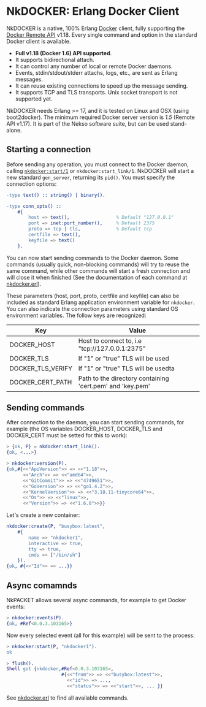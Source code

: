 # NkDOCKER: Erlang Docker Client

NkDOCKER is a native, 100% Erlang [Docker](https://www.docker.com) client, fully supporting the [Docker Remote API](https://docs.docker.com/reference/api/docker_remote_api_v1.18/) v1.18. Every single command and option in the standard Docker client is available.

* **Full v1.18 (Docker 1.6) API supported**. 
* It supports bidirectional attach.
* It can control any number of local or remote Docker daemons.
* Events, stdin/stdout/stderr attachs, logs, etc., are sent as Erlang messages.
* It can reuse existing connections to speed up the message sending.
* It supports TCP and TLS transports. Unix socket transport is not supported yet.

NkDOCKER needs Erlang >= 17, and it is tested on Linux and OSX (using boot2docker). The minimum required Docker server version is _1.5_ (Remote API v1.17). It is part of the Nekso software suite, but can be used stand-alone.

## Starting a connection

Before sending any operation, you must connect to the Docker daemon, calling [`nkdocker:start/1`](src/nkdocker.erl) or `nkdocker:start_link/1`. NkDOCKER will start a new standard `gen_server`, returning its `pid()`. You must specify the connection options:

```erlang
-type text() :: string() | binary().

-type conn_opts() ::
	#{	
		host => text(),					% Default "127.0.0.1"
		port => inet:port_number(),		% Default 2375
		proto => tcp | tls,				% Default tcp
		certfile => text(),
		keyfile => text()
	}.
```

You can now start sending commands to the Docker daemon. Some commands (usually quick, non-blocking commands) will try to reuse the same command, while other commands will start a fresh connection and will close it when finished (See the documentation of each command at [nkdocker.erl](src/nkdocker.erl)).

These parameters (host, port, proto, certfile and keyfile) can also be included as standard Erlang application environment variable for `nkdocker`. You can also indicate the connection parameters using standard OS environment variables. The follow keys are recognized:

Key|Value
---|---
DOCKER_HOST|Host to connect to, i.e "tcp://127.0.0.1:2375"
DOCKER_TLS|If "1" or "true" TLS will be used
DOCKER_TLS_VERIFY|If "1" or "true" TLS will be usedta
DOCKER_CERT_PATH|Path to the directory containing 'cert.pem' and 'key.pem'


## Sending commands

After connection to the daemon, you can start sending commands, for example (the OS variables DOCKER_HOST, DOCKER_TLS and DOCKER_CERT must be setted for this to work):

```erlang
> {ok, P} = nkdocker:start_link().
{ok, <...>}

> nkdocker:version(P).
{ok,#{<<"ApiVersion">> => <<"1.18">>,
      <<"Arch">> => <<"amd64">>,
      <<"GitCommit">> => <<"4749651">>,
      <<"GoVersion">> => <<"go1.4.2">>,
      <<"KernelVersion">> => <<"3.18.11-tinycore64">>,
      <<"Os">> => <<"linux">>,
      <<"Version">> => <<"1.6.0">>}}
```

Let's create a new container:

```erlang
nkdocker:create(P, "busybox:latest",
    #{
        name => "nkdocker1",
        interactive => true,
        tty => true,
        cmds => ["/bin/sh"]
    }).
{ok, #{<<"Id">> => ...}}
```

## Async comamnds

NkPACKET allows several async commands, for example to get Docker events:

```erlang
> nkdocker:events(P).
{ok, #Ref<0.0.3.103165>}
```

Now every selected event (all for this example) will be sent to the process:

```erlang
> nkdocker:start(P, "nkdocker1").
ok

> flush().
Shell got {nkdocker,#Ref<0.0.3.103165>,
                    #{<<"from">> => <<"busybox:latest">>,
                      <<"id">> => ...,
                      <<"status">> => <<"start">>, ... }}

```

See [nkdocker.erl](nkdocker.erl) to find all available commands.
